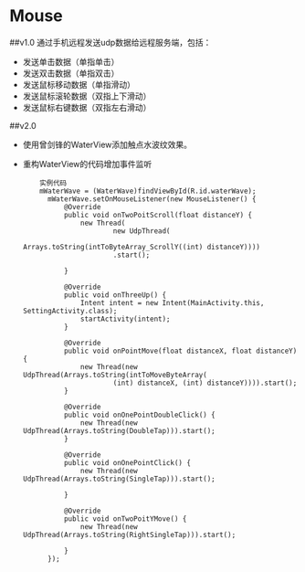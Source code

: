 # Mouse
##v1.0
通过手机远程发送udp数据给远程服务端，包括：
* 发送单击数据（单指单击）  
* 发送双击数据（单指双击）  
* 发送鼠标移动数据（单指滑动）  
* 发送鼠标滚轮数据（双指上下滑动）  
* 发送鼠标右键数据（双指左右滑动）

##v2.0
* 使用曾剑锋的WaterView添加触点水波纹效果。
* 重构WaterView的代码增加事件监听
  
  ````
      实例代码
      mWaterWave = (WaterWave)findViewById(R.id.waterWave);
		mWaterWave.setOnMouseListener(new MouseListener() {
			@Override
			public void onTwoPoitScroll(float distanceY) {
				new Thread(
						new UdpThread(
								Arrays.toString(intToByteArray_ScrollY((int) distanceY))))
						.start();
				
			}
			
			@Override
			public void onThreeUp() {
				Intent intent = new Intent(MainActivity.this, SettingActivity.class);
				startActivity(intent);
			}
			
			@Override
			public void onPointMove(float distanceX, float distanceY) {
				new Thread(new UdpThread(Arrays.toString(intToMoveByteArray(
						(int) distanceX, (int) distanceY)))).start();
			}
			
			@Override
			public void onOnePointDoubleClick() {
				new Thread(new UdpThread(Arrays.toString(DoubleTap))).start();
			}
			
			@Override
			public void onOnePointClick() {
				new Thread(new UdpThread(Arrays.toString(SingleTap))).start();
				
			}

			@Override
			public void onTwoPoitYMove() {
				new Thread(new UdpThread(Arrays.toString(RightSingleTap))).start();
				
			}
		});
